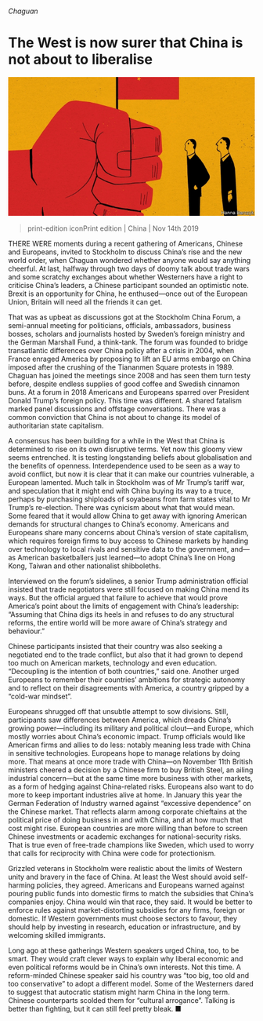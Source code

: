 ###### Chaguan

# The West is now surer that China is not about to liberalise 

![image](images/20191116_CND000_0.jpg) 

> print-edition iconPrint edition | China | Nov 14th 2019 

THERE WERE moments during a recent gathering of Americans, Chinese and Europeans, invited to Stockholm to discuss China’s rise and the new world order, when Chaguan wondered whether anyone would say anything cheerful. At last, halfway through two days of doomy talk about trade wars and some scratchy exchanges about whether Westerners have a right to criticise China’s leaders, a Chinese participant sounded an optimistic note. Brexit is an opportunity for China, he enthused—once out of the European Union, Britain will need all the friends it can get. 

That was as upbeat as discussions got at the Stockholm China Forum, a semi-annual meeting for politicians, officials, ambassadors, business bosses, scholars and journalists hosted by Sweden’s foreign ministry and the German Marshall Fund, a think-tank. The forum was founded to bridge transatlantic differences over China policy after a crisis in 2004, when France enraged America by proposing to lift an EU arms embargo on China imposed after the crushing of the Tiananmen Square protests in 1989. Chaguan has joined the meetings since 2008 and has seen them turn testy before, despite endless supplies of good coffee and Swedish cinnamon buns. At a forum in 2018 Americans and Europeans sparred over President Donald Trump’s foreign policy. This time was different. A shared fatalism marked panel discussions and offstage conversations. There was a common conviction that China is not about to change its model of authoritarian state capitalism. 

A consensus has been building for a while in the West that China is determined to rise on its own disruptive terms. Yet now this gloomy view seems entrenched. It is testing longstanding beliefs about globalisation and the benefits of openness. Interdependence used to be seen as a way to avoid conflict, but now it is clear that it can make our countries vulnerable, a European lamented. Much talk in Stockholm was of Mr Trump’s tariff war, and speculation that it might end with China buying its way to a truce, perhaps by purchasing shiploads of soyabeans from farm states vital to Mr Trump’s re-election. There was cynicism about what that would mean. Some feared that it would allow China to get away with ignoring American demands for structural changes to China’s economy. Americans and Europeans share many concerns about China’s version of state capitalism, which requires foreign firms to buy access to Chinese markets by handing over technology to local rivals and sensitive data to the government, and—as American basketballers just learned—to adopt China’s line on Hong Kong, Taiwan and other nationalist shibboleths. 

Interviewed on the forum’s sidelines, a senior Trump administration official insisted that trade negotiators were still focused on making China mend its ways. But the official argued that failure to achieve that would prove America’s point about the limits of engagement with China’s leadership: “Assuming that China digs its heels in and refuses to do any structural reforms, the entire world will be more aware of China’s strategy and behaviour.” 

Chinese participants insisted that their country was also seeking a negotiated end to the trade conflict, but also that it had grown to depend too much on American markets, technology and even education. “Decoupling is the intention of both countries,” said one. Another urged Europeans to remember their countries’ ambitions for strategic autonomy and to reflect on their disagreements with America, a country gripped by a “cold-war mindset”. 

Europeans shrugged off that unsubtle attempt to sow divisions. Still, participants saw differences between America, which dreads China’s growing power—including its military and political clout—and Europe, which mostly worries about China’s economic impact. Trump officials would like American firms and allies to do less: notably meaning less trade with China in sensitive technologies. Europeans hope to manage relations by doing more. That means at once more trade with China—on November 11th British ministers cheered a decision by a Chinese firm to buy British Steel, an ailing industrial concern—but at the same time more business with other markets, as a form of hedging against China-related risks. Europeans also want to do more to keep important industries alive at home. In January this year the German Federation of Industry warned against “excessive dependence” on the Chinese market. That reflects alarm among corporate chieftains at the political price of doing business in and with China, and at how much that cost might rise. European countries are more willing than before to screen Chinese investments or academic exchanges for national-security risks. That is true even of free-trade champions like Sweden, which used to worry that calls for reciprocity with China were code for protectionism. 

Grizzled veterans in Stockholm were realistic about the limits of Western unity and bravery in the face of China. At least the West should avoid self-harming policies, they agreed. Americans and Europeans warned against pouring public funds into domestic firms to match the subsidies that China’s companies enjoy. China would win that race, they said. It would be better to enforce rules against market-distorting subsidies for any firms, foreign or domestic. If Western governments must choose sectors to favour, they should help by investing in research, education or infrastructure, and by welcoming skilled immigrants. 

Long ago at these gatherings Western speakers urged China, too, to be smart. They would craft clever ways to explain why liberal economic and even political reforms would be in China’s own interests. Not this time. A reform-minded Chinese speaker said his country was “too big, too old and too conservative” to adopt a different model. Some of the Westerners dared to suggest that autocratic statism might harm China in the long term. Chinese counterparts scolded them for “cultural arrogance”. Talking is better than fighting, but it can still feel pretty bleak. ■ 

